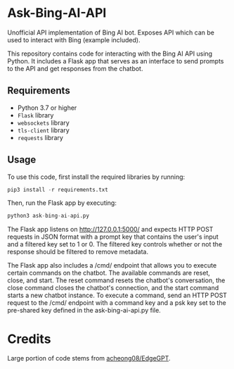 # Ask-Bing-AI-API
Unofficial API implementation of Bing AI bot. Exposes API which can be used to interact with Bing (example included).

This repository contains code for interacting with the Bing AI API using Python. It includes a Flask app that serves as an interface to send prompts to the API and get responses from the chatbot. 

## Requirements
- Python 3.7 or higher
- `Flask` library
- `websockets` library
- `tls-client` library
- `requests` library

## Usage

To use this code, first install the required libraries by running:

```python
pip3 install -r requirements.txt
```

Then, run the Flask app by executing:

```python
python3 ask-bing-ai-api.py
```

The Flask app listens on http://127.0.0.1:5000/ and expects HTTP POST requests in JSON format with a prompt key that contains the user's input and a filtered key set to 1 or 0. The filtered key controls whether or not the response should be filtered to remove metadata.

The Flask app also includes a /cmd/ endpoint that allows you to execute certain commands on the chatbot. The available commands are reset, close, and start. The reset command resets the chatbot's conversation, the close command closes the chatbot's connection, and the start command starts a new chatbot instance. To execute a command, send an HTTP POST request to the /cmd/ endpoint with a command key and a psk key set to the pre-shared key defined in the ask-bing-ai-api.py file.

# Credits

Large portion of code stems from [acheong08/EdgeGPT](https://github.com/acheong08/EdgeGPT).
